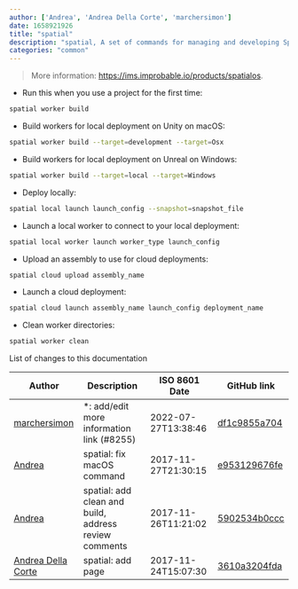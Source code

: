 ```yaml
---
author: ['Andrea', 'Andrea Della Corte', 'marchersimon']
date: 1658921926
title: "spatial"
description: "spatial, A set of commands for managing and developing SpatialOS projects."
categories: "common"
---
```

> More information: <https://ims.improbable.io/products/spatialos>.

- Run this when you use a project for the first time:

```bash
spatial worker build
```

- Build workers for local deployment on Unity on macOS:

```bash
spatial worker build --target=development --target=Osx
```

- Build workers for local deployment on Unreal on Windows:

```bash
spatial worker build --target=local --target=Windows
```

- Deploy locally:

```bash
spatial local launch launch_config --snapshot=snapshot_file
```

- Launch a local worker to connect to your local deployment:

```bash
spatial local worker launch worker_type launch_config
```

- Upload an assembly to use for cloud deployments:

```bash
spatial cloud upload assembly_name
```

- Launch a cloud deployment:

```bash
spatial cloud launch assembly_name launch_config deployment_name
```

- Clean worker directories:

```bash
spatial worker clean
```
List of changes to this documentation


Author | Description | ISO 8601 Date | GitHub link
------|-----|-----|-----
[marchersimon](mailto:50295997+marchersimon@users.noreply.github.com) | *: add/edit more information link (#8255) | 2022-07-27T13:38:46 | [df1c9855a704](https://github.com/tldr-pages/tldr/commit/df1c9855a704f1360748c4b7652f8bca1db3a6c7)
[Andrea](mailto:andrea@dellacorte.me) | spatial: fix macOS command | 2017-11-27T21:30:15 | [e953129676fe](https://github.com/tldr-pages/tldr/commit/e953129676feb85c66907c12f31ecc3447328cb6)
[Andrea](mailto:andrea@dellacorte.me) | spatial: add clean and build, address review comments | 2017-11-26T11:21:02 | [5902534b0ccc](https://github.com/tldr-pages/tldr/commit/5902534b0cccaa48c5d1a8dd6e42e1d7f16ea815)
[Andrea Della Corte](mailto:andrea@dellacorte.me) | spatial: add page | 2017-11-24T15:07:30 | [3610a3204fda](https://github.com/tldr-pages/tldr/commit/3610a3204fdad2f6e3f5357bc6fe3d7102fe38a3)

